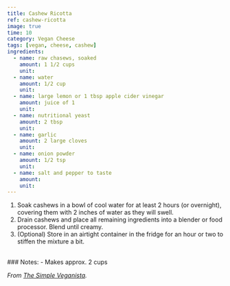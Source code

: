 ```yaml
---
title: Cashew Ricotta
ref: cashew-ricotta
image: true
time: 10
category: Vegan Cheese
tags: [vegan, cheese, cashew]
ingredients:
  - name: raw chasews, soaked
    amount: 1 1/2 cups
    unit: 
  - name: water
    amount: 1/2 cup
    unit: 
  - name: large lemon or 1 tbsp apple cider vinegar
    amount: juice of 1
    unit: 
  - name: nutritional yeast
    amount: 2 tbsp
    unit: 
  - name: garlic
    amount: 2 large cloves
    unit: 
  - name: onion powder
    amount: 1/2 tsp
    unit: 
  - name: salt and pepper to taste
    amount: 
    unit: 
---
```


1. Soak cashews in a bowl of cool water for at least 2 hours (or overnight), covering them with 2 inches of water as they will swell.
2. Drain cashews and place all remaining ingredients into a blender or food processor.  Blend until creamy.
3. (Optional) Store in an airtight container in the fridge for an hour or two to stiffen the mixture a bit.  

<br>
### Notes:
- Makes approx. 2 cups

_From [The Simple Veganista](https://simple-veganista.com/cashew-ricotta-cheese/?fbclid=IwAR3u7RCAXnULlCWOI2eg_SsJpTUaALcy-5YKT68vGC8VocxBM-owugDn3Xk#tasty-recipes-8548)._

